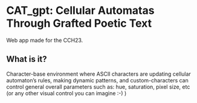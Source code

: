 # CAT_gpt: Cellular Automatas Through Grafted Poetic Text

Web app made for the CCH23.

## What is it?

Character-base environment  where ASCII characters are updating cellular automaton’s rules, making dynamic patterns, and custom-characters  can control general overall parameters such as: hue, saturation, pixel size, etc (or any other visual control you can imagine :-) )


